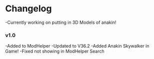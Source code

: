 # Changelog
-Currently working on putting in 3D Models of anakin!
### v1.0
-Added to ModHelper
-Updated to V36.2
-Added Anakin Skywalker in Game!
-Fixed not showing in ModHelper Search